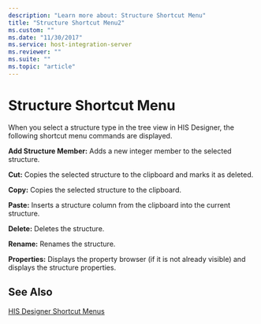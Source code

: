 ```yaml
---
description: "Learn more about: Structure Shortcut Menu"
title: "Structure Shortcut Menu2"
ms.custom: ""
ms.date: "11/30/2017"
ms.service: host-integration-server
ms.reviewer: ""
ms.suite: ""
ms.topic: "article"
---
```

# Structure Shortcut Menu
When you select a structure type in the tree view in HIS Designer, the following shortcut menu commands are displayed.  
  
 **Add Structure Member:** Adds a new integer member to the selected structure.  
  
 **Cut:** Copies the selected structure to the clipboard and marks it as deleted.  
  
 **Copy:** Copies the selected structure to the clipboard.  
  
 **Paste:** Inserts a structure column from the clipboard into the current structure.  
  
 **Delete:** Deletes the structure.  
  
 **Rename:** Renames the structure.  
  
 **Properties:** Displays the property browser (if it is not already visible) and displays the structure properties.  
  
## See Also  
 [HIS Designer Shortcut Menus](../core/his-designer-shortcut-menus1.md)
